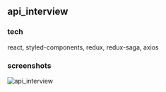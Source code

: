 

## api_interview

### tech

react, styled-components, redux, redux-saga, axios

### screenshots

![api_interview](https://user-images.githubusercontent.com/60205464/93359999-29424c80-f87e-11ea-9b7b-5151f9c15078.jpg)

